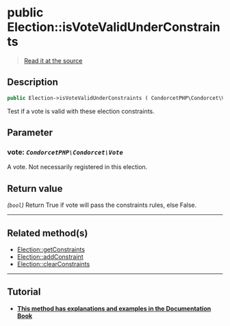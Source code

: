 # public Election::isVoteValidUnderConstraints

> [Read it at the source](https://github.com/julien-boudry/Condorcet/blob/master/src/Election.php#L410)

## Description    

```php
public Election->isVoteValidUnderConstraints ( CondorcetPHP\Condorcet\Vote $vote ): bool
```

Test if a vote is valid with these election constraints.

## Parameter

### **vote:** *`CondorcetPHP\Condorcet\Vote`*   
A vote. Not necessarily registered in this election.    


## Return value   

*(`bool`)* Return True if vote will pass the constraints rules, else False.


---------------------------------------

## Related method(s)      

* [Election::getConstraints](/Docs/api-reference/Election%20Class/Election--getConstraints.md)    
* [Election::addConstraint](/Docs/api-reference/Election%20Class/Election--addConstraint.md)    
* [Election::clearConstraints](/Docs/api-reference/Election%20Class/Election--clearConstraints.md)    

---------------------------------------

## Tutorial

* **[This method has explanations and examples in the Documentation Book](https://docs.condorcet.io/book/3.AsPhpLibrary/5.Votes/5.VotesConstraints)**    
